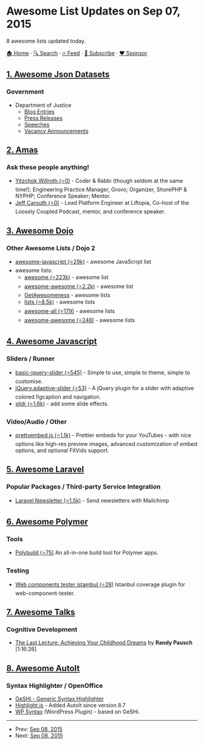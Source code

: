 # Awesome List Updates on Sep 07, 2015

8 awesome lists updated today.

[🏠 Home](/README.md) · [🔍 Search](https://www.trackawesomelist.com/search/) · [🔥 Feed](https://www.trackawesomelist.com/rss.xml) · [📮 Subscribe](https://trackawesomelist.us17.list-manage.com/subscribe?u=d2f0117aa829c83a63ec63c2f&id=36a103854c) · [❤️  Sponsor](https://github.com/sponsors/theowenyoung)



## [1. Awesome Json Datasets](/content/jdorfman/awesome-json-datasets/README.md)

### Government

*   Department of Justice
    *   [Blog Entries](https://www.justice.gov/api/v1/blog_entries.json?amp%3Bpagesize=2)
    *   [Press Releases](https://www.justice.gov/api/v1/press_releases.json?pagesize=2)
    *   [Speeches](https://www.justice.gov/api/v1/speeches.json?pagesize=2)
    *   [Vacancy Announcements](http://www.justice.gov/api/v1/vacancy_announcements.json?pagesize=2)

## [2. Amas](/content/sindresorhus/amas/README.md)

### Ask these people anything!

*   [Yitzchok Willroth (⭐0)](https://github.com/coderabbi/ama) - Coder & Rabbi (though seldom at the same time!); Engineering Practice Manager, Grovo; Organizer, ShorePHP & NYPHP; Conference Speaker; Mentor.
*   [Jeff Carouth (⭐0)](https://github.com/jcarouth/ama) - Lead Platform Engineer at Liftopia, Co-host of the Loosely Coupled Podcast, mentor, and conference speaker.

## [3. Awesome Dojo](/content/petk/awesome-dojo/README.md)

### Other Awesome Lists / Dojo 2

*   [awesome-javascript (⭐29k)](https://github.com/sorrycc/awesome-javascript) - awesome JavaScript list
*   awesome lists:
    *   [awesome (⭐223k)](https://github.com/sindresorhus/awesome) - awesome list
    *   [awesome-awesome (⭐2.2k)](https://github.com/emijrp/awesome-awesome) - awesome list
    *   [GetAwesomeness](https://getawesomeness.herokuapp.com/) - awesome lists
    *   [lists (⭐8.5k)](https://github.com/jnv/lists) - awesome lists
    *   [awesome-all (⭐179)](https://github.com/bradoyler/awesome-all) - awesome lists
    *   [awesome-awesome (⭐248)](https://github.com/erichs/awesome-awesome) - awesome lists

## [4. Awesome Javascript](/content/sorrycc/awesome-javascript/README.md)

### Sliders / Runner

*   [basic-jquery-slider (⭐545)](https://github.com/jcobb/basic-jquery-slider) - Simple to use, simple to theme, simple to customise.
*   [jQuery.adaptive-slider (⭐53)](https://github.com/creative-punch/jQuery.adaptive-slider/) - A jQuery plugin for a slider with adaptive colored figcaption and navigation.
*   [slidr (⭐1.6k)](https://github.com/bchanx/slidr) - add some slide effects.

### Video/Audio / Other

*   [prettyembed.js (⭐1.1k)](https://github.com/mike-zarandona/prettyembed.js) - Prettier embeds for your YouTubes - with nice options like high-res preview images, advanced customization of embed options, and optional FitVids support.

## [5. Awesome Laravel](/content/chiraggude/awesome-laravel/README.md)

### Popular Packages / Third-party Service Integration

*   [Laravel Newsletter (⭐1.5k)](https://github.com/spatie/laravel-newsletter) - Send newsletters with Mailchimp

## [6. Awesome Polymer](/content/Granze/awesome-polymer/README.md)

### Tools

*   [Polybuild (⭐75)](https://github.com/PolymerLabs/polybuild) An all-in-one build tool for Polymer apps.

### Testing

*   [Web components tester istambul (⭐28)](https://github.com/thedeeno/web-component-tester-istanbul) Istanbul coverage plugin for web-component-tester.

## [7. Awesome Talks](/content/JanVanRyswyck/awesome-talks/README.md)

### Cognitive Development

*   [The Last Lecture: Achieving Your Childhood Dreams](https://www.youtube.com/watch?v=ji5_MqicxSo) by **Randy Pausch** \[1:16:26]

## [8. Awesome AutoIt](/content/J2TEAM/awesome-AutoIt/README.md)

### Syntax Highlighter / OpenOffice

*   [GeSHi - Generic Syntax Highlighter](http://qbnz.com/highlighter/)
*   [Highlight.js](https://highlightjs.org/) - Added AutoIt since version 8.7
*   [WP Syntax](https://wordpress.org/plugins/wp-syntax/) (WordPress Plugin) - based on GeSHi.

---

- Prev: [Sep 08, 2015](/content/2015/09/08/README.md)
- Next: [Sep 06, 2015](/content/2015/09/06/README.md)